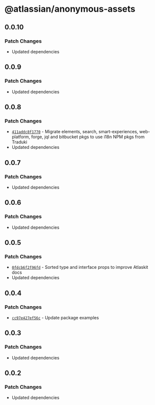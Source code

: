 # @atlassian/anonymous-assets

## 0.0.10

### Patch Changes

- Updated dependencies

## 0.0.9

### Patch Changes

- Updated dependencies

## 0.0.8

### Patch Changes

- [`411addc8f1770`](https://bitbucket.org/atlassian/atlassian-frontend-monorepo/commits/411addc8f1770) -
  Migrate elements, search, smart-experiences, web-platform, forge, jql and bitbucket pkgs to use
  i18n NPM pkgs from Traduki
- Updated dependencies

## 0.0.7

### Patch Changes

- Updated dependencies

## 0.0.6

### Patch Changes

- Updated dependencies

## 0.0.5

### Patch Changes

- [`0fdcb6f2f96fd`](https://bitbucket.org/atlassian/atlassian-frontend-monorepo/commits/0fdcb6f2f96fd) -
  Sorted type and interface props to improve Atlaskit docs
- Updated dependencies

## 0.0.4

### Patch Changes

- [`cc97e427ef56c`](https://bitbucket.org/atlassian/atlassian-frontend-monorepo/commits/cc97e427ef56c) -
  Update package examples

## 0.0.3

### Patch Changes

- Updated dependencies

## 0.0.2

### Patch Changes

- Updated dependencies
